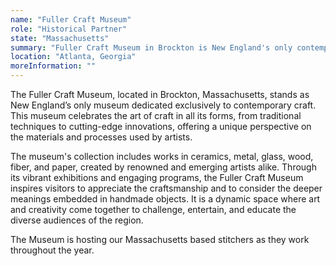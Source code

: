```yaml
---
name: "Fuller Craft Museum"
role: "Historical Partner"
state: "Massachusetts"
summary: "Fuller Craft Museum in Brockton is New England's only contemporary craft museum, showcasing diverse handmade works."
location: "Atlanta, Georgia"
moreInformation: ""
---
```


The Fuller Craft Museum, located in Brockton, Massachusetts, stands as
New England’s only museum dedicated exclusively to contemporary craft.
This museum celebrates the art of craft in all its forms, from
traditional techniques to cutting-edge innovations, offering a unique
perspective on the materials and processes used by artists.

The
museum's collection includes works in ceramics, metal, glass, wood,
fiber, and paper, created by renowned and emerging artists alike.
Through its vibrant exhibitions and engaging programs, the Fuller Craft
Museum inspires visitors to appreciate the craftsmanship and to
consider the deeper meanings embedded in handmade objects. It is a
dynamic space where art and creativity come together to challenge,
entertain, and educate the diverse audiences of the region.

The Museum
is hosting our Massachusetts based stitchers as they work throughout
the year.
